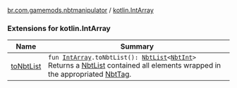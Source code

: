 [br.com.gamemods.nbtmanipulator](../index.md) / [kotlin.IntArray](./index.md)

### Extensions for kotlin.IntArray

| Name | Summary |
|---|---|
| [toNbtList](to-nbt-list.md) | `fun `[`IntArray`](https://kotlinlang.org/api/latest/jvm/stdlib/kotlin/-int-array/index.html)`.toNbtList(): `[`NbtList`](../-nbt-list/index.md)`<`[`NbtInt`](../-nbt-int/index.md)`>`<br>Returns a [NbtList](../-nbt-list/index.md) contained all elements wrapped in the appropriated [NbtTag](../-nbt-tag/index.md). |

